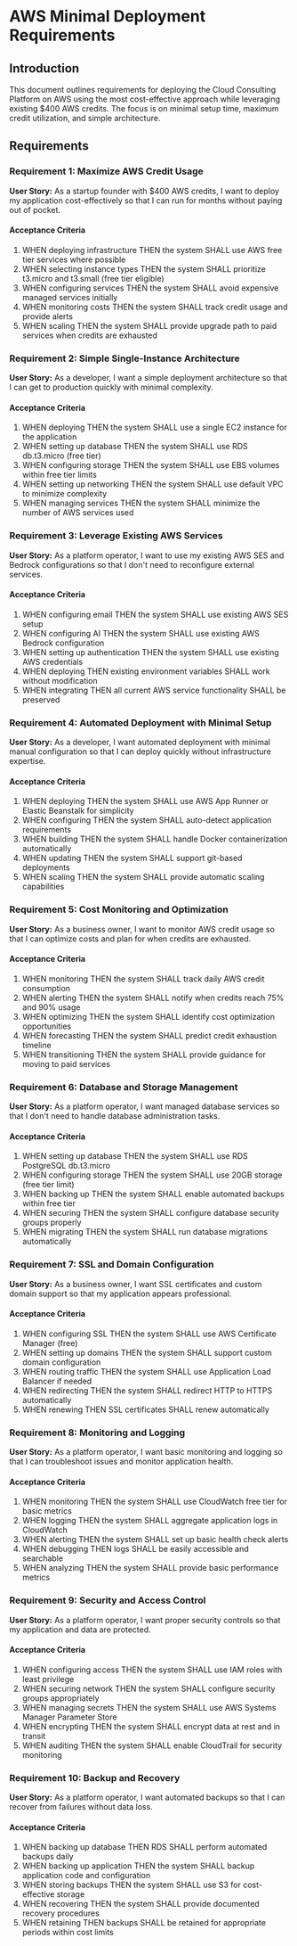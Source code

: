 # AWS Minimal Deployment Requirements

## Introduction

This document outlines requirements for deploying the Cloud Consulting Platform on AWS using the most cost-effective approach while leveraging existing $400 AWS credits. The focus is on minimal setup time, maximum credit utilization, and simple architecture.

## Requirements

### Requirement 1: Maximize AWS Credit Usage

**User Story:** As a startup founder with $400 AWS credits, I want to deploy my application cost-effectively so that I can run for months without paying out of pocket.

#### Acceptance Criteria

1. WHEN deploying infrastructure THEN the system SHALL use AWS free tier services where possible
2. WHEN selecting instance types THEN the system SHALL prioritize t3.micro and t3.small (free tier eligible)
3. WHEN configuring services THEN the system SHALL avoid expensive managed services initially
4. WHEN monitoring costs THEN the system SHALL track credit usage and provide alerts
5. WHEN scaling THEN the system SHALL provide upgrade path to paid services when credits are exhausted

### Requirement 2: Simple Single-Instance Architecture

**User Story:** As a developer, I want a simple deployment architecture so that I can get to production quickly with minimal complexity.

#### Acceptance Criteria

1. WHEN deploying THEN the system SHALL use a single EC2 instance for the application
2. WHEN setting up database THEN the system SHALL use RDS db.t3.micro (free tier)
3. WHEN configuring storage THEN the system SHALL use EBS volumes within free tier limits
4. WHEN setting up networking THEN the system SHALL use default VPC to minimize complexity
5. WHEN managing services THEN the system SHALL minimize the number of AWS services used

### Requirement 3: Leverage Existing AWS Services

**User Story:** As a platform operator, I want to use my existing AWS SES and Bedrock configurations so that I don't need to reconfigure external services.

#### Acceptance Criteria

1. WHEN configuring email THEN the system SHALL use existing AWS SES setup
2. WHEN configuring AI THEN the system SHALL use existing AWS Bedrock configuration
3. WHEN setting up authentication THEN the system SHALL use existing AWS credentials
4. WHEN deploying THEN existing environment variables SHALL work without modification
5. WHEN integrating THEN all current AWS service functionality SHALL be preserved

### Requirement 4: Automated Deployment with Minimal Setup

**User Story:** As a developer, I want automated deployment with minimal manual configuration so that I can deploy quickly without infrastructure expertise.

#### Acceptance Criteria

1. WHEN deploying THEN the system SHALL use AWS App Runner or Elastic Beanstalk for simplicity
2. WHEN configuring THEN the system SHALL auto-detect application requirements
3. WHEN building THEN the system SHALL handle Docker containerization automatically
4. WHEN updating THEN the system SHALL support git-based deployments
5. WHEN scaling THEN the system SHALL provide automatic scaling capabilities

### Requirement 5: Cost Monitoring and Optimization

**User Story:** As a business owner, I want to monitor AWS credit usage so that I can optimize costs and plan for when credits are exhausted.

#### Acceptance Criteria

1. WHEN monitoring THEN the system SHALL track daily AWS credit consumption
2. WHEN alerting THEN the system SHALL notify when credits reach 75% and 90% usage
3. WHEN optimizing THEN the system SHALL identify cost optimization opportunities
4. WHEN forecasting THEN the system SHALL predict credit exhaustion timeline
5. WHEN transitioning THEN the system SHALL provide guidance for moving to paid services

### Requirement 6: Database and Storage Management

**User Story:** As a platform operator, I want managed database services so that I don't need to handle database administration tasks.

#### Acceptance Criteria

1. WHEN setting up database THEN the system SHALL use RDS PostgreSQL db.t3.micro
2. WHEN configuring storage THEN the system SHALL use 20GB storage (free tier limit)
3. WHEN backing up THEN the system SHALL enable automated backups within free tier
4. WHEN securing THEN the system SHALL configure database security groups properly
5. WHEN migrating THEN the system SHALL run database migrations automatically

### Requirement 7: SSL and Domain Configuration

**User Story:** As a business owner, I want SSL certificates and custom domain support so that my application appears professional.

#### Acceptance Criteria

1. WHEN configuring SSL THEN the system SHALL use AWS Certificate Manager (free)
2. WHEN setting up domains THEN the system SHALL support custom domain configuration
3. WHEN routing traffic THEN the system SHALL use Application Load Balancer if needed
4. WHEN redirecting THEN the system SHALL redirect HTTP to HTTPS automatically
5. WHEN renewing THEN SSL certificates SHALL renew automatically

### Requirement 8: Monitoring and Logging

**User Story:** As a platform operator, I want basic monitoring and logging so that I can troubleshoot issues and monitor application health.

#### Acceptance Criteria

1. WHEN monitoring THEN the system SHALL use CloudWatch free tier for basic metrics
2. WHEN logging THEN the system SHALL aggregate application logs in CloudWatch
3. WHEN alerting THEN the system SHALL set up basic health check alerts
4. WHEN debugging THEN logs SHALL be easily accessible and searchable
5. WHEN analyzing THEN the system SHALL provide basic performance metrics

### Requirement 9: Security and Access Control

**User Story:** As a platform operator, I want proper security controls so that my application and data are protected.

#### Acceptance Criteria

1. WHEN configuring access THEN the system SHALL use IAM roles with least privilege
2. WHEN securing network THEN the system SHALL configure security groups appropriately
3. WHEN managing secrets THEN the system SHALL use AWS Systems Manager Parameter Store
4. WHEN encrypting THEN the system SHALL encrypt data at rest and in transit
5. WHEN auditing THEN the system SHALL enable CloudTrail for security monitoring

### Requirement 10: Backup and Recovery

**User Story:** As a platform operator, I want automated backups so that I can recover from failures without data loss.

#### Acceptance Criteria

1. WHEN backing up database THEN RDS SHALL perform automated backups daily
2. WHEN backing up application THEN the system SHALL backup application code and configuration
3. WHEN storing backups THEN the system SHALL use S3 for cost-effective storage
4. WHEN recovering THEN the system SHALL provide documented recovery procedures
5. WHEN retaining THEN backups SHALL be retained for appropriate periods within cost limits